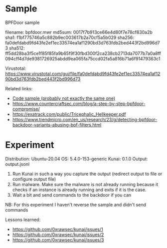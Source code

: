 # Sample

BPFDoor sample

filename: bpfdoor.mwr
md5sum: 0017f7b913ce66e4d80f7e78cf830a2b
sha1: f1bf775746a5c882b9ec003617b2a70cf5a5b029
sha256: fa0defdabd9fd43fe2ef1ec33574ea1af1290bd3d763fdb2bed443f2bd996d73
sha512: ff5dd28ba3f5ce1f85f85fa9b65f9f30fbd300f2ca238cb2713da7077b7a0a8ff094cff4d7de9381726925abdd9ea065fa75ccd02fa5a816b71a6f91479363c1

Virustotal: https://www.virustotal.com/gui/file/fa0defdabd9fd43fe2ef1ec33574ea1af1290bd3d763fdb2bed443f2bd996d73

Related links:
* [Code sample (probably not exactly the same one)](https://github.com/gwillgues/BPFDoor/blob/main/bpfdoor.c)
* https://www.countercraftsec.com/blog/a-step-by-step-bpfdoor-compromise/
* https://exatrack.com/public/Tricephalic_Hellkeeper.pdf
* https://www.trendmicro.com/en_us/research/23/g/detecting-bpfdoor-backdoor-variants-abusing-bpf-filters.html


# Experiment

Distribution: Ubuntu-20.04
OS: 5.4.0-153-generic
Kunai: 0.1.0
Output: output.jsonl

1. Run Kunai in such a way you capture the output (redirect output to file or configure output file)
2. Run malware. Make sure the malware is not already running because it checks if an instance is already running and exits if it is the case.
3. Wait a bit and send commands to the backdoor if you can

NB: For this experiment I haven't reverse the sample and didn't send commands

Lessons learned:
* https://github.com/0xrawsec/kunai/issues/1
* https://github.com/0xrawsec/kunai/issues/2
* https://github.com/0xrawsec/kunai/issues/3
